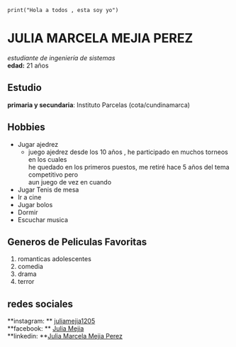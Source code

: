 
```
print("Hola a todos , esta soy yo")
```
# JULIA MARCELA MEJIA PEREZ  
*estudiante de ingeniería de sistemas*  
**edad:** 21 años  


  
## Estudio  
**primaria y secundaria**: Instituto Parcelas (cota/cundinamarca)  
  
## Hobbies  
* Jugar ajedrez 
   * juego ajedrez desde los 10 años , he participado en muchos torneos en los cuales  
   he quedado en los primeros puestos, me retiré hace 5 años del tema competitivo pero  
   aun juego de vez en cuando
* Jugar Tenis de mesa 
* Ir a cine 
* Jugar bolos 
* Dormir 
* Escuchar musica  

## Generos de Peliculas Favoritas  
1. romanticas adolescentes
2. comedia 
3. drama 
4. terror 


## redes sociales 
**instagram: ** [juliamejia1205](https://www.instagram.com/juliamejia1205/?hl=es)  
**facebook: ** [Julia Mejia](https://www.facebook.com/juliamarcela.mejiaperez/)  
**linkedin: **[Julia Marcela Mejia Perez](https://www.linkedin.com/in/julia-marcela-mejia-perez-308612204/)






